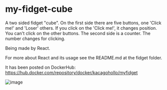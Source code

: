 # my-fidget-cube

A two sided fidget "cube". On the first side there are five buttons, one 'Click me!' and 'Loser' others. If you click on the 'Click me!', it changes position. 
You can't click on the other buttons.
The second side is a counter. The number changes for clicking.

Being made by React.

For more about React and its usage see the README.md at the fidget folder.

It has been posted on DockerHub: https://hub.docker.com/repository/docker/kacagohollo/myfidget

![image](https://user-images.githubusercontent.com/64640272/157141409-31f59c34-5ce5-4490-b5ec-7c4e0cca4959.png)

